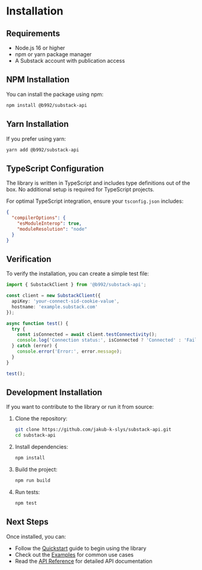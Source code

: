 # Installation

## Requirements

- Node.js 16 or higher  
- npm or yarn package manager
- A Substack account with publication access

## NPM Installation

You can install the package using npm:

```bash
npm install @b992/substack-api
```

## Yarn Installation

If you prefer using yarn:

```bash
yarn add @b992/substack-api
```

## TypeScript Configuration

The library is written in TypeScript and includes type definitions out of the box. No additional setup is required for TypeScript projects.

For optimal TypeScript integration, ensure your `tsconfig.json` includes:

```json
{
  "compilerOptions": {
    "esModuleInterop": true,
    "moduleResolution": "node"
  }
}
```

## Verification

To verify the installation, you can create a simple test file:

```typescript
import { SubstackClient } from '@b992/substack-api';

const client = new SubstackClient({
  apiKey: 'your-connect-sid-cookie-value',
  hostname: 'example.substack.com'
});

async function test() {
  try {
    const isConnected = await client.testConnectivity();
    console.log('Connection status:', isConnected ? 'Connected' : 'Failed');
  } catch (error) {
    console.error('Error:', error.message);
  }
}

test();
```

## Development Installation

If you want to contribute to the library or run it from source:

1. Clone the repository:
   ```bash
   git clone https://github.com/jakub-k-slys/substack-api.git
   cd substack-api
   ```

2. Install dependencies:
   ```bash
   npm install
   ```

3. Build the project:
   ```bash
   npm run build
   ```

4. Run tests:
   ```bash
   npm test
   ```

## Next Steps

Once installed, you can:

- Follow the [Quickstart](quickstart.md) guide to begin using the library
- Check out the [Examples](examples.md) for common use cases
- Read the [API Reference](api-reference.md) for detailed API documentation
